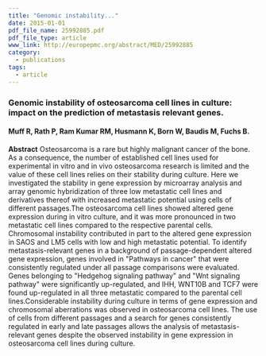 ```yaml
---
title: "Genomic instability..."
date: 2015-01-01
pdf_file_name: 25992885.pdf
pdf_file_type: article
www_link: http://europepmc.org/abstract/MED/25992885
category:
  - publications
tags:
  - article
---
```


### Genomic instability of osteosarcoma cell lines in culture: impact on the prediction of metastasis relevant genes.
#### Muff R, Rath P, Ram Kumar RM, Husmann K, Born W, Baudis M, Fuchs B.

**Abstract** Osteosarcoma is a rare but highly malignant cancer of the bone. As a consequence, the number of established cell lines used for experimental in vitro and in vivo osteosarcoma research is limited and the value of these cell lines relies on their stability during culture. Here we investigated the stability in gene expression by microarray analysis and array genomic hybridization of three low metastatic cell lines and derivatives thereof with increased metastatic potential using cells of different passages.The osteosarcoma cell lines showed altered gene expression during in vitro culture, and it was more pronounced in two metastatic cell lines compared to the respective parental cells. Chromosomal instability contributed in part to the altered gene expression in SAOS and LM5 cells with low and high metastatic potential. To identify metastasis-relevant genes in a background of passage-dependent altered gene expression, genes involved in "Pathways in cancer" that were consistently regulated under all passage comparisons were evaluated. Genes belonging to "Hedgehog signaling pathway" and "Wnt signaling pathway" were significantly up-regulated, and IHH, WNT10B and TCF7 were found up-regulated in all three metastatic compared to the parental cell lines.Considerable instability during culture in terms of gene expression and chromosomal aberrations was observed in osteosarcoma cell lines. The use of cells from different passages and a search for genes consistently regulated in early and late passages allows the analysis of metastasis-relevant genes despite the observed instability in gene expression in osteosarcoma cell lines during culture.

